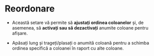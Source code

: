 # **Reordonare**

- Această setare vă permite să **ajustați ordinea coloanelor** și, de asemenea, să **activați sau să dezactivați** anumite coloane pentru afișare.

- Apăsați lung și trageți/plasați o anumită coloană pentru a schimba ordinea specifică a coloanei în raport cu alte coloane.

